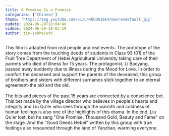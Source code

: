 ```yaml
---
title: A Promise Is a Promise
categories: ['Chinese']
thumb: 'https://img.youtube.com/vi/L4vOUOA10E4/maxresdefault.jpg'
pudate: 2024-06-29T18:04:48
videos: 2024-06-29-18-03-19
author: tin-sokhavuth
---
```

This film is adapted from real people and real events. The prototype of the story comes from the touching deeds of students in Class 93 (01) of the Fruit Tree Department of Hebei Agricultural University taking care of their parents who died of illness for 15 years. The protagonist, Li Baoyang, passed away suddenly due to illness during the Mood for Love. In order to comfort the deceased and support the parents of the deceased, this group of brothers and sisters with different surnames stick together to an eternal agreement-the old and the old.
<br/><br/>
The bits and pieces of the past 15 years are connected by a conscience bet. This bet made by the village director who believes in people's hearts and integrity and Liu Qu'er who sees through the warmth and coldness of human feelings is also one of the highlights of this drama. In the end, Liu Qu'er lost, but he sang "One Promise, Thousand Gold, Beauty and Fame" on the stage. And the "Good Deeds Hebei" written by this group with true feelings also resounded through the land of Yanzhao, warming everyone.